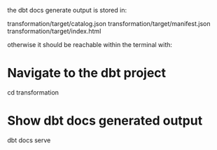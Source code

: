 the dbt docs generate output is stored in:

transformation/target/catalog.json
transformation/target/manifest.json
transformation/target/index.html

otherwise it should be reachable within the terminal with:

# Navigate to the dbt project
cd transformation

# Show dbt docs generated output
dbt docs serve